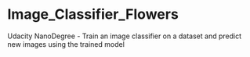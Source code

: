 # Image_Classifier_Flowers
Udacity NanoDegree - Train an image classifier on a dataset and predict new images using the trained model
